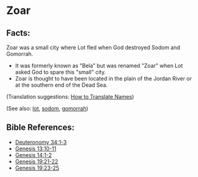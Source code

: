 # Zoar #

## Facts: ##

Zoar was a small city where Lot fled when God destroyed Sodom and Gomorrah.

* It was formerly known as "Bela" but was renamed "Zoar" when Lot asked God to spare this "small" city.
* Zoar is thought to have been located in the plain of the Jordan River or at the southern end of the Dead Sea.

(Translation suggestions: [How to Translate Names](https://git.door43.org/Door43/en-ta-translate-vol1/src/master/content/translate_names.md))

(See also: [lot](../other/lot.md), [sodom](../other/sodom.md), [gomorrah](../other/gomorrah.md))

## Bible References: ##

* [Deuteronomy 34:1-3](https://door43.org/en/bible/notes/deu/34/01)
* [Genesis 13:10-11](https://door43.org/en/bible/notes/gen/13/10)
* [Genesis 14:1-2](https://door43.org/en/bible/notes/gen/14/01)
* [Genesis 19:21-22](https://door43.org/en/bible/notes/gen/19/21)
* [Genesis 19:23-25](https://door43.org/en/bible/notes/gen/19/23)

